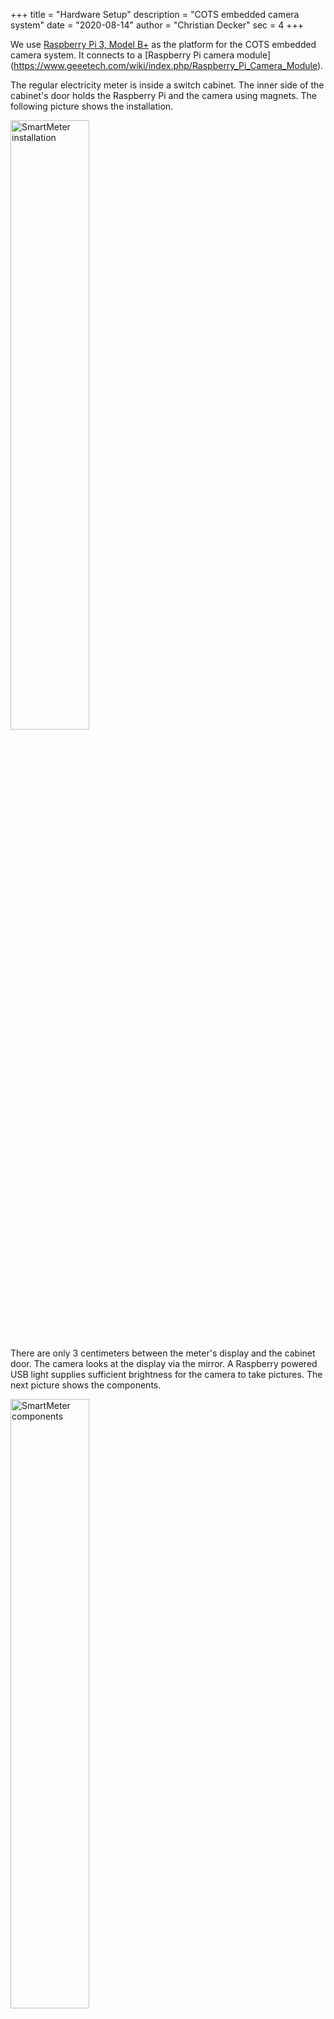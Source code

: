+++
title = "Hardware Setup"
description = "COTS embedded camera system"
date = "2020-08-14"
author = "Christian Decker"
sec = 4
+++

<style>
img {
  max-width: 100%;
  height: auto;
}
</style>


We use [Raspberry Pi 3, Model B+](https://en.wikipedia.org/wiki/Raspberry_Pi) as the platform for the COTS embedded camera system. It connects to a [Raspberry Pi camera module] (https://www.geeetech.com/wiki/index.php/Raspberry_Pi_Camera_Module).

The regular electricity meter is inside a switch cabinet. The inner side of the cabinet's door holds the Raspberry Pi and the camera using magnets. The following picture shows the installation.

<img src="img/smeter_install.jpg" alt="SmartMeter installation" width="50%"/>

There are only 3 centimeters between the meter's display and the cabinet door. The camera looks at the display via the mirror. A Raspberry powered USB light supplies sufficient brightness for the camera to take pictures. The next picture shows the components.

<img src="img/smeter_front.jpg" alt="SmartMeter components" width="50%"/>

The picture shows how the installation is oriented towards the meter when the door is closed.

<img src="img/smeter_inside.jpg" alt="SmartMeter inside" width="50%"/>

When operating the camera captures a mirrored image of the electricity meter's display. Rotating and mirroring it will show the number correctly.

| Original image| Image rotated and mirrored  |
| ------------- | -------------   |
| <img src="img/metercam.png" alt="image captured by meter camera" width="75%" /> | <img src="img/metercam_numbers.png" alt="meter camera" /> |

